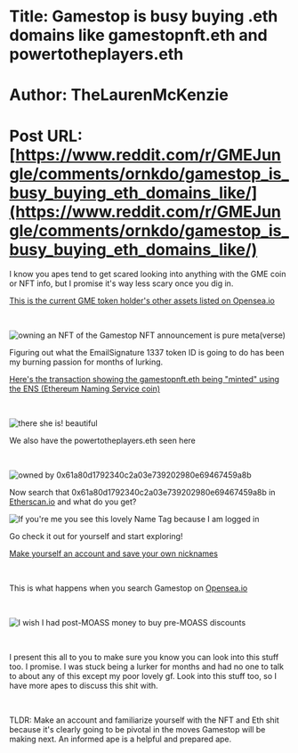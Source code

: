 # Title: Gamestop is busy buying .eth domains like gamestopnft.eth and powertotheplayers.eth
# Author: TheLaurenMcKenzie
# Post URL: [https://www.reddit.com/r/GMEJungle/comments/ornkdo/gamestop_is_busy_buying_eth_domains_like/](https://www.reddit.com/r/GMEJungle/comments/ornkdo/gamestop_is_busy_buying_eth_domains_like/)


I know you apes tend to get scared looking into anything with the GME coin or NFT info, but I promise it's way less scary once you dig in.

[This is the current GME token holder's other assets listed on Opensea.io](https://opensea.io/0x10b16eede03cf73cbf44e4bfffa3e6bff36f1fad)

&#x200B;

![owning an NFT of the Gamestop NFT announcement is pure meta\(verse\)](https://preview.redd.it/155ohb939gd71.png?width=1064&format=png&auto=webp&s=58eb0b9e88909d85e11bc50a1886dc44390b0684)

Figuring out what the EmailSignature 1337 token ID is going to do has been my burning passion for months of lurking.

  [Here's the transaction showing the gamestopnft.eth being "minted" using the ENS (Ethereum Naming Service coin)](https://etherscan.io/tx/0xa73ccbc65c0af6d75ed1788c580eaff9b53d2c3e56158748e982c0a0ee65e708)

&#x200B;

![there she is! beautiful](https://preview.redd.it/dlbbt2tt9gd71.png?width=1072&format=png&auto=webp&s=780fa658f743c9fdca698aa7034a7c3285dd93ec)

We also have the powertotheplayers.eth seen here 

&#x200B;

![owned by  0x61a80d1792340c2a03e739202980e69467459a8b ](https://preview.redd.it/plrxrte2agd71.png?width=820&format=png&auto=webp&s=5aef605e06017a73c87f7c78af4ac6413dcae74d)

Now search that  0x61a80d1792340c2a03e739202980e69467459a8b  in [Etherscan.io](https://Etherscan.io) and what do you get? 

![If you're me you see this lovely Name Tag because I am logged in](https://preview.redd.it/71nabqocagd71.png?width=701&format=png&auto=webp&s=4f19bf5be78a6e0a1ef50978509831da3cb3f3f1)

Go check it out for yourself and start exploring! 

[Make yourself an account and save your own nicknames](https://etherscan.io/address/0x61a80d1792340c2a03e739202980e69467459a8b)

&#x200B;

This is what happens when you search Gamestop on [Opensea.io](https://etherscan.io/address/0x61a80d1792340c2a03e739202980e69467459a8b)

&#x200B;

![I wish I had post-MOASS money to buy pre-MOASS discounts](https://preview.redd.it/srzxewwqagd71.png?width=1351&format=png&auto=webp&s=7ea430d4874f577935a88d9706cd821ad4eca856)

&#x200B;

I present this all to you to make sure you know you can look into this stuff too. I promise. I was stuck being a lurker for months and had no one to talk to about any of this except my poor lovely gf. Look into this stuff too, so I have more apes to discuss this shit with.

&#x200B;

TLDR: Make an account and familiarize yourself with the NFT and Eth shit because it's clearly going to be pivotal in the moves Gamestop will be making next. An informed ape is a helpful and prepared ape.